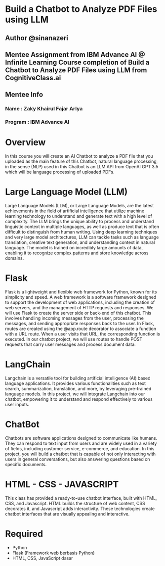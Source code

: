 # Build a Chatbot to Analyze PDF Files using LLM

## Author @sinanazeri

Mentee Assignment from IBM Advance AI @ Infinite Learning
Course completion of Build a Chatbot to Analyze PDF Files using LLM from CognitiveClass.ai
---
## Mentee Info
### Name : Zaky Khairul Fajar Arlya
### Program : IBM Advance AI

# Overview
In this course you will create an AI Chatbot to analyze a PDF file that you uploaded as the main feature of this Chatbot, natural language processing, in the sense (NLP) used in this Chatbot is an LLM API from OpenAI GPT 3.5 which will be language processing of uploaded PDFs.

# Large Language Model (LLM)
Large Language Models (LLM), or Large Language Models, are the latest achievements in the field of artificial intelligence that utilize machine learning technology to understand and generate text with a high level of complexity. The LLM brings the unique ability to process and understand linguistic context in multiple languages, as well as produce text that is often difficult to distinguish from human writing.
Using deep learning techniques and very large model architectures, LLM can tackle tasks such as language translation, creative text generation, and understanding context in natural language. The model is trained on incredibly large amounts of data, enabling it to recognize complex patterns and store knowledge across domains.

# Flask
Flask is a lightweight and flexible web framework for Python, known for its simplicity and speed. A web framework is a software framework designed to support the development of web applications, including the creation of web servers, and the management of HTTP requests and responses.
We will use Flask to create the server side or back-end of this chatbot. This involves handling incoming messages from the user, processing the messages, and sending appropriate responses back to the user.
In Flask, routes are created using the @app.route decorator to associate a function with a URL route. When a user visits that URL, the corresponding function is executed. In our chatbot project, we will use routes to handle POST requests that carry user messages and process document data.

# LangChain
Langchain is a versatile tool for building artificial intelligence (AI) based language applications. It provides various functionalities such as text search, summarization, translation, and more, by leveraging pre-trained language models. In this project, we will integrate Langchain into our chatbot, empowering it to understand and respond effectively to various user inputs.

# ChatBot
Chatbots are software applications designed to communicate like humans. They can respond to text input from users and are widely used in a variety of fields, including customer service, e-commerce, and education. In this project, you will build a chatbot that is capable of not only interacting with users in general conversations, but also answering questions based on specific documents.

# HTML - CSS - JAVASCRIPT
This class has provided a ready-to-use chatbot interface, built with HTML, CSS, and Javascript. HTML builds the structure of web content, CSS decorates it, and Javascript adds interactivity. These technologies create chatbot interfaces that are visually appealing and interactive.


# Required

- Python
- Flask (Framework web berbasis Python)
- HTML, CSS, JavaScript dasar



